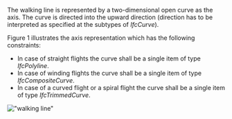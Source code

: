 The walking line is represented by a two-dimensional open curve as the axis. The curve is directed into the upward direction (direction has to be interpreted as specified at the subtypes of _IfcCurve_).

Figure 1 illustrates the axis representation which has the following constraints:

* In case of straight flights the curve shall be a single item of type _IfcPolyline_.
* In case of winding flights the curve shall be a single item of type _IfcCompositeCurve_.
* In case of a curved flight or a spiral flight the curve shall be a single item of type _IfcTrimmedCurve_.

!["walking line"](../../../figures/ifcstairflight_01-layout1.gif "Figure 1 &mdash; Ramp flight axis")